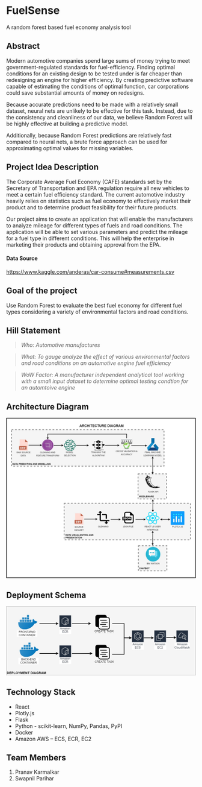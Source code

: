 # FuelSense
A random forest based fuel economy analysis tool

## Abstract
Modern automotive companies spend large sums of money trying to meet government-regulated standards for fuel-efficiency. Finding optimal conditions for an existing design to be tested under is far cheaper than redesigning an engine for higher efficiency. By creating predictive software capable of estimating the conditions of optimal function, car corporations could save substantial amounts of money on redesigns.
 
Because accurate predictions need to be made with a relatively small dataset, neural nets are unlikely to be effective for this task. Instead, due to the consistency and cleanliness of our data, we believe Random Forest will be highly effective at building a predictive model.
 
Additionally, because Random Forest predictions are relatively fast compared to neural nets, a brute force approach can be used for approximating optimal values for missing variables.

## Project Idea Description 
The Corporate Average Fuel Economy (CAFE) standards set by the Secretary of Transportation and EPA regulation require all new vehicles to meet a certain fuel efficiency standard. The current automotive industry heavily relies on statistics such as fuel economy to effectively market their product and to determine product feasibility for their future products.
 
Our project aims to create an application that will enable the manufacturers to analyze mileage for different types of fuels and road conditions. The application will be able to set various parameters and predict the mileage for a fuel type in different conditions. This will help the enterprise in marketing their products and obtaining approval from the EPA.

#### Data Source  
https://www.kaggle.com/anderas/car-consume#measurements.csv
 
 
## Goal of the project
Use Random Forest to evaluate the best fuel economy for different fuel types considering a variety of environmental factors and road conditions.

## Hill Statement 

> *Who: Automotive manufactures* 

> *What: To gauge analyze the effect of various environmental factors and road conditions on an automotive engine fuel efficiency*

> *WoW Factor: A manufacturer independent analytical tool working with a small input dataset to determine optimal testing condtion for an automtoive engine*


## Architecture Diagram
<img src = "images/Architecture_Diagram.jpg" width="1001">

## Deployment Schema
<img src = "images/Deployment_Diagram.jpg" width="1000">

## Technology Stack
- React
- Plotly.js
- Flask
- Python - scikit-learn, NumPy, Pandas, PyPI
- Docker
- Amazon AWS – ECS, ECR, EC2

## Team Members
1. Pranav Karmalkar
2. Swapnil Parihar
